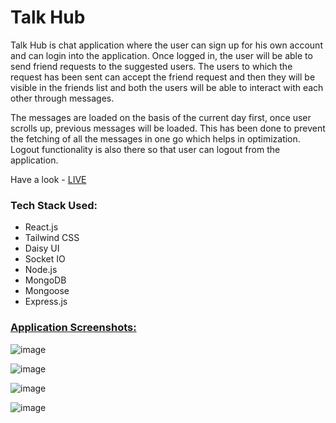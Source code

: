 # Talk Hub

Talk Hub is chat application where the user can sign up for his own account and can login into the application. Once logged in, the user will be able to send friend requests to the suggested users. The users to which the request has been sent can accept the friend request and then they will be visible in the friends list and both the users will be able to interact with each other through messages.

The messages are loaded on the basis of the current day first, once user scrolls up, previous messages will be loaded. This has been done to prevent the fetching of all the messages in one go which helps in optimization. Logout functionality is also there so that user can logout from the application.

Have a look - [LIVE](https://talk-hub-gefm.onrender.com/)

### Tech Stack Used:
- React.js
- Tailwind CSS
- Daisy UI
- Socket IO
- Node.js
- MongoDB
- Mongoose
- Express.js


### <u>Application Screenshots:</u>

![image](https://github.com/user-attachments/assets/908f8707-5afd-443a-8076-ee46646e2641)

![image](https://github.com/user-attachments/assets/f1e3799b-131b-4002-9d5a-451fbe4ce54c)

![image](https://github.com/user-attachments/assets/8754da14-aa41-45e6-a35e-8c050179944f)

![image](https://github.com/user-attachments/assets/a8d59273-ea06-4831-93f8-2fcdedd22b06)


